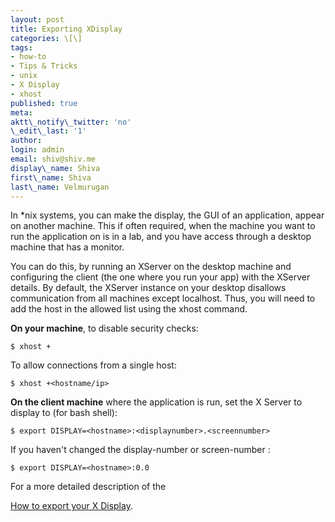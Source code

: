 ```yaml
---
layout: post
title: Exporting XDisplay
categories: \[\]
tags:
- how-to
- Tips & Tricks
- unix
- X Display
- xhost
published: true
meta:
aktt\_notify\_twitter: 'no'
\_edit\_last: '1'
author:
login: admin
email: shiv@shiv.me
display\_name: Shiva
first\_name: Shiva
last\_name: Velmurugan
---
```


In \*nix systems, you can make the display, the GUI of an application, appear on another machine.  This if often required, when the machine you want to run the application on is in a lab, and you have access through a desktop machine that has a monitor.

You can do this, by running an XServer on the desktop machine and configuring the client (the one where you run your app) with the XServer details. By default, the XServer instance on your desktop disallows communication from all machines except localhost. Thus, you will need to add the host in the allowed list using the xhost command.

**On your machine**,  to disable security checks:

`$ xhost +`

To allow connections from a single  host:

`$ xhost +<hostname/ip>`

**On the client machine** where the application is run, set the X Server to display to (for bash shell):

`$ export DISPLAY=<hostname>:<displaynumber>.<screennumber>`

If you haven't changed the display-number or screen-number :

`$ export DISPLAY=<hostname>:0.0`

For a more detailed description of the

[How to export your X Display][0].


[0]: http://www.hungry.com/~jamie/xexport.html